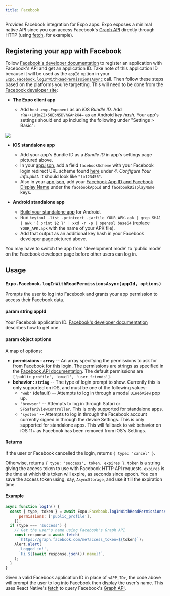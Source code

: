 ```yaml
---
title: Facebook
---
```


Provides Facebook integration for Expo apps. Expo exposes a minimal native API since you can access Facebook's [Graph API](https://developers.facebook.com/docs/graph-api) directly through HTTP (using [fetch](https://facebook.github.io/react-native/docs/network.html#fetch), for example).

## Registering your app with Facebook

Follow [Facebook's developer documentation](https://developers.facebook.com/docs/apps/register) to register an application with Facebook's API and get an application ID. Take note of this application ID because it will be used as the `appId` option in your [`Expo.Facebook.logInWithReadPermissionsAsync`](#expofacebookloginwithreadpermissionsasync "Expo.Facebook.logInWithReadPermissionsAsync") call. Then follow these steps based on the platforms you're targetting. This will need to be done from the [Facebook developer site](https://developers.facebook.com/):

-   **The Expo client app**

    -   Add `host.exp.Exponent` as an iOS _Bundle ID_. Add `rRW++LUjmZZ+58EbN5DVhGAnkX4=` as an Android _key hash_. Your app's settings should end up including the following under "Settings > Basic":

![](/static/images/facebook-app-settings.png)

-   **iOS standalone app**

    -   Add your app's Bundle ID as a _Bundle ID_ in app's settings page pictured above.
    -   In your [app.json](../../workflow/configuration/), add a field `facebookScheme` with your Facebook login redirect URL scheme found [here](https://developers.facebook.com/docs/facebook-login/ios) under _4. Configure Your info.plist_. It should look like `"fb123456"`.
    -   Also in your [app.json](../../workflow/configuration/), add your [Facebook App ID and Facebook Display Name](https://developers.facebook.com/docs/facebook-login/ios) under the `facebookAppId` and `facebookDisplayName` keys.

-   **Android standalone app**

    -   [Build your standalone app](../../distribution/building-standalone-apps/#building-standalone-apps) for Android.
    -   Run `keytool -list -printcert -jarfile YOUR_APK.apk | grep SHA1 | awk '{ print $2 }' | xxd -r -p | openssl base64` (replace `YOUR_APK.apk` with the name of your APK file).
    -   Add that output as an additional key hash in your Facebook developer page pictured above.

You may have to switch the app from 'development mode' to 'public mode' on the Facebook developer page before other users can log in.

## Usage

### `Expo.Facebook.logInWithReadPermissionsAsync(appId, options)`

Prompts the user to log into Facebook and grants your app permission
to access their Facebook data.

#### param string appId

Your Facebook application ID. [Facebook's developer documentation](https://developers.facebook.com/docs/apps/register) describes how to get one.

#### param object options

A map of options:

-   **permissions : `array`** -- An array specifying the permissions to ask for from Facebook for this login. The permissions are strings as specified in the [Facebook API documentation](https://developers.facebook.com/docs/facebook-login/permissions). The default permissions are `['public_profile', 'email', 'user_friends']`.
-   **behavior : `string`** -- The type of login prompt to show. Currently this is only supported on iOS, and must be one of the following values:
    -   `'web'` (default) -- Attempts to log in through a modal `UIWebView` pop up.
    -   `'browser'` -- Attempts to log in through Safari or `SFSafariViewController`. This is only supported for standalone apps.
    -   `'system'` -- Attempts to log in through the Facebook account currently signed in through the device Settings. This is only supported for standalone apps. This will fallback to `web` behavior on iOS 11+ as Facebook has been removed from iOS's Settings.

#### Returns

If the user or Facebook cancelled the login, returns `{ type: 'cancel' }`.

Otherwise, returns `{ type: 'success', token, expires }`. `token` is a string giving the access token to use with Facebook HTTP API requests. `expires` is the time at which this token will expire, as seconds since epoch. You can save the access token using, say, `AsyncStorage`, and use it till the expiration time.

#### Example

```javascript
async function logIn() {
  const { type, token } = await Expo.Facebook.logInWithReadPermissionsAsync('<APP_ID>', {
      permissions: ['public_profile'],
    });
  if (type === 'success') {
    // Get the user's name using Facebook's Graph API
    const response = await fetch(
      `https://graph.facebook.com/me?access_token=${token}`);
    Alert.alert(
      'Logged in!',
      `Hi ${(await response.json()).name}!`,
    );
  }
}
```

Given a valid Facebook application ID in place of `<APP_ID>`, the code above will prompt the user to log into Facebook then display the user's name. This uses React Native's [fetch](https://facebook.github.io/react-native/docs/network.html#fetch) to query Facebook's [Graph API](https://developers.facebook.com/docs/graph-api).
